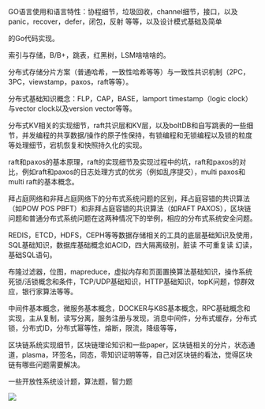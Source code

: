  GO语言使用和语言特性：协程细节，垃圾回收，channel细节，接口，以及 panic，recover，defer，闭包，反射 等等，以及设计模式基础及简单

的Go代码实现。

索引与存储，B/B+，跳表，红黑树，LSM啥啥啥的。

分布式存储分片方案（普通哈希，一致性哈希等等）与一致性共识机制（2PC，3PC，viewstamp，paxos，raft等等）。

分布式基础知识概念：FLP，CAP，BASE，lamport timestamp（logic clock）与vector clock以及version vector等等。

分布式KV相关的实现细节，raft共识层和KV层，以及boltDB和自写跳表的一些细节，并发编程的共享数据/操作的原子性保持，有锁编程和无锁编程以及锁的粒度等处理细节，宕机恢复和快照持久化的实现。

raft和paxos的基本原理，raft的实现细节及实现过程中的坑，raft和paxos的对比，例如raft和paxos的日志处理方式的优劣（例如乱序提交），multi paxos和multi raft的基本概念。

拜占庭网络和非拜占庭网络下的分布式系统问题的区别，拜占庭容错的共识算法（如POW POS PBFT）和非拜占庭容错的共识算法（如RAFT PAXOS），区块链问题和普通分布式系统问题在这两种情况下的举例，相应的分布式系统安全问题。

REDIS，ETCD，HDFS，CEPH等等数据存储相关的工具的底层基础知识及使用，SQL基础知识，数据库基础概念如ACID，四大隔离级别，脏读 不可重复读 幻读，基础SQL语句。

布隆过滤器，位图，mapreduce，虚拟内存和页面置换算法基础知识，操作系统死锁/活锁概念和条件，TCP/UDP基础知识，HTTP基础知识，topK问题，惊群效应，银行家算法等等。

中间件基本概念，微服务基本概念，DOCKER与K8S基本概念，RPC基础概念和实现，主从复制，读写分离，服务注册与发现，消息中间件，分布式缓存，分布式锁，分布式ID，分布式幂等性，熔断，限流，降级等等，

区块链系统实现细节，区块链理论知识和一些paper，区块链相关的分片，状态通道，plasma，环签名，同态，零知识证明等等，自己对区块链的看法，觉得区块链有哪些问题需要解决。

一些开放性系统设计题，算法题，智力题

![](https://kongjhong-image.oss-cn-beijing.aliyuncs.com/img/20190513164516.png)